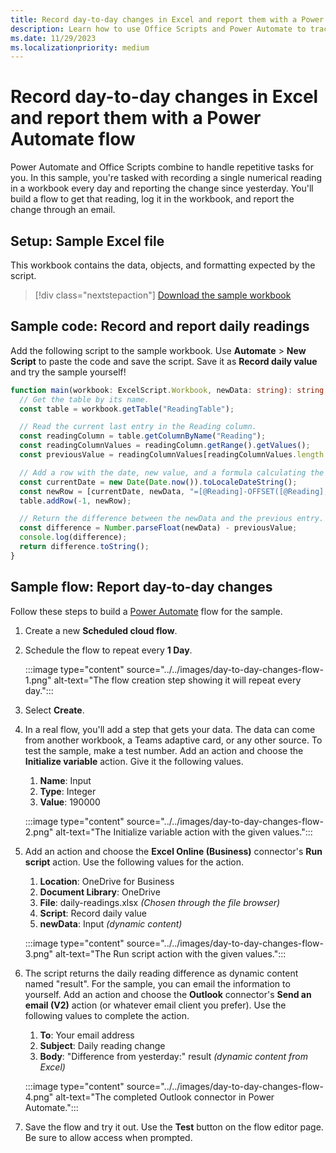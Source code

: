 ```yaml
---
title: Record day-to-day changes in Excel and report them with a Power Automate flow
description: Learn how to use Office Scripts and Power Automate to track value changes in a workbook
ms.date: 11/29/2023
ms.localizationpriority: medium
---
```


# Record day-to-day changes in Excel and report them with a Power Automate flow

Power Automate and Office Scripts combine to handle repetitive tasks for you. In this sample, you're tasked with recording a single numerical reading in a workbook every day and reporting the change since yesterday. You'll build a flow to get that reading, log it in the workbook, and report the change through an email.

## Setup: Sample Excel file

This workbook contains the data, objects, and formatting expected by the script.

> [!div class="nextstepaction"]
> [Download the sample workbook](daily-readings.xlsx)

## Sample code: Record and report daily readings

Add the following script to the sample workbook. Use **Automate** > **New Script** to paste the code and save the script. Save it as **Record daily value** and try the sample yourself!

```TypeScript
function main(workbook: ExcelScript.Workbook, newData: string): string {
  // Get the table by its name.
  const table = workbook.getTable("ReadingTable");

  // Read the current last entry in the Reading column.
  const readingColumn = table.getColumnByName("Reading");
  const readingColumnValues = readingColumn.getRange().getValues();
  const previousValue = readingColumnValues[readingColumnValues.length - 1][0] as number;

  // Add a row with the date, new value, and a formula calculating the difference.
  const currentDate = new Date(Date.now()).toLocaleDateString();
  const newRow = [currentDate, newData, "=[@Reading]-OFFSET([@Reading],-1,0)"];
  table.addRow(-1, newRow);

  // Return the difference between the newData and the previous entry.
  const difference = Number.parseFloat(newData) - previousValue;
  console.log(difference);
  return difference.toString();
}
```

## Sample flow: Report day-to-day changes

Follow these steps to build a [Power Automate](https://powerautomate.microsoft.com/) flow for the sample.

1. Create a new **Scheduled cloud flow**.
1. Schedule the flow to repeat every **1 Day**.

    :::image type="content" source="../../images/day-to-day-changes-flow-1.png" alt-text="The flow creation step showing it will repeat every day.":::

1. Select **Create**.
1. In a real flow, you'll add a step that gets your data. The data can come from another workbook, a Teams adaptive card, or any other source. To test the sample, make a test number. Add an action and choose the **Initialize variable** action. Give it the following values.
    1. **Name**: Input
    1. **Type**: Integer
    1. **Value**: 190000

    :::image type="content" source="../../images/day-to-day-changes-flow-2.png" alt-text="The Initialize variable action with the given values.":::

1. Add an action and choose the **Excel Online (Business)** connector's **Run script** action. Use the following values for the action.
    1. **Location**: OneDrive for Business
    1. **Document Library**: OneDrive
    1. **File**: daily-readings.xlsx *(Chosen through the file browser)*
    1. **Script**: Record daily value
    1. **newData**: Input *(dynamic content)*

    :::image type="content" source="../../images/day-to-day-changes-flow-3.png" alt-text="The Run script action with the given values.":::

1. The script returns the daily reading difference as dynamic content named "result". For the sample, you can email the information to yourself. Add an action and choose the **Outlook** connector's **Send an email (V2)** action (or whatever email client you prefer). Use the following values to complete the action.
    1. **To**: Your email address
    1. **Subject**: Daily reading change
    1. **Body**: "Difference from yesterday:" result *(dynamic content from Excel)*

    :::image type="content" source="../../images/day-to-day-changes-flow-4.png" alt-text="The completed Outlook connector in Power Automate.":::

1. Save the flow and try it out. Use the **Test** button on the flow editor page. Be sure to allow access when prompted.

